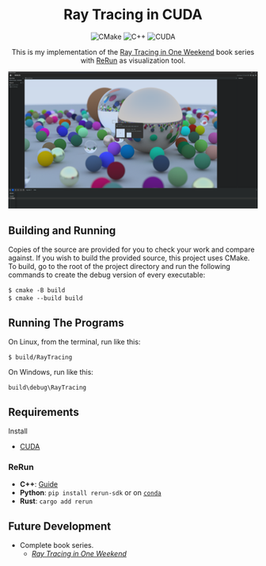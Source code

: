 <center>

# Ray Tracing in CUDA

![CMake](https://img.shields.io/badge/CMake-%23064F8C?style=for-the-badge&logo=cmake)
![C++](https://img.shields.io/badge/C%2B%2B-%2300599C?style=for-the-badge&logo=cplusplus)
![CUDA](https://img.shields.io/badge/CUDA-%2376B900?style=for-the-badge&logo=nvidia&logoColor=white)

This is my implementation of the [Ray Tracing in One Weekend](https://raytracing.github.io/v3/books/RayTracingInOneWeekend.html) book series with [ReRun](https://www.rerun.io/) as visualization tool.

<img width=720 src="doc/result.png"/>

</center>

## Building and Running

Copies of the source are provided for you to check your work and compare against. If you wish to build
the provided source, this project uses CMake. To build, go to the root of the project directory and
run the following commands to create the debug version of every executable:

    $ cmake -B build
    $ cmake --build build

## Running The Programs

On Linux, from the terminal, run like this:

    $ build/RayTracing

On Windows, run like this:

    build\debug\RayTracing

## Requirements
Install
- [CUDA](https://developer.nvidia.com/cuda-toolkit)

### ReRun

- **C++**: [Guide](https://www.rerun.io/docs/getting-started/cpp)
- **Python**: `pip install rerun-sdk` or on [`conda`](https://github.com/conda-forge/rerun-sdk-feedstock)
- **Rust**: `cargo add rerun`

## Future Development

- Complete book series.
  - [_Ray Tracing in One Weekend_](https://raytracing.github.io/books/RayTracingInOneWeekend.html)
